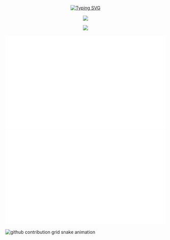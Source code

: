 <p align="center">
<a href="https://github.com/vxsin"><img src="https://readme-typing-svg.demolab.com?font=Minecraftia&pause=1000&center=true&vCenter=true&random=false&width=434&lines=%F0%9F%91%8B+my+name+is+Luis;Join+my+server+Velane.net;I+%E2%99%A5%EF%B8%8F+Java" alt="Typing SVG" /></a>
</p>
<a href="">
  <p align="center">
    <img align="center" src="https://lanyard.cnrad.dev/api/531896089096486922?borderRadius=30px" />
  </p>
</a>

</p align="center">
<!--- Picture --->
<p align="center">
<img src="https://github.com/vxnsin/vxnsin/blob/main/picture/rep.gif" />
  </p align="center">
<!--- Stat Github --->
<a href="https://github.com/vxnsin/github-stats#gh-dark-mode-only">
    <p align="center">
<img src="https://github.com/vxnsin/github-stats/blob/master/generated/overview.svg#gh-dark-mode-only" />
<img src="https://github.com/vxnsin/github-stats/blob/master/generated/languages.svg#gh-dark-mode-only" />
         </p align="center">
</a>
<picture>
  <source media="(prefers-color-scheme: dark)" srcset="github-snake-dark.svg" />
  <img alt="github contribution grid snake animation" src="https://raw.githubusercontent.com/vxsin/vxsin/output/github-contribution-grid-snake.svg">
</picture>
<br>
<br>
<br>
<br>
<br>



